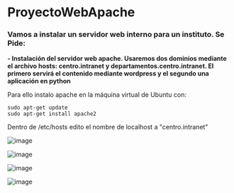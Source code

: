 # ProyectoWebApache

### Vamos a instalar un servidor web interno para un instituto. Se Pide:
**- Instalación del servidor web apache. Usaremos dos dominios mediante el archivo hosts: centro.intranet y departamentos.centro.intranet. El primero servirá el contenido mediante wordpress y el segundo una aplicación en python**

Para ello instalo apache en la máquina virtual de Ubuntu con:
```
sudo apt-get update
sudo apt-get install apache2
```

Dentro de /etc/hosts edito el nombre de localhost a "centro.intranet"

![image](https://user-images.githubusercontent.com/91189372/204242753-cce319e1-b4c1-47c4-84c3-c5f0378e927f.png)


![image](https://user-images.githubusercontent.com/91189372/203992940-8a35f71a-5c66-4f58-a4b2-30b61ea96848.png)

![image](https://user-images.githubusercontent.com/91189372/204246941-635d4a4d-593b-41d1-82dd-d1fa66d6355c.png)

![image](https://user-images.githubusercontent.com/91189372/204489954-2b251650-6d28-4c84-8558-cf1b773398a8.png)
